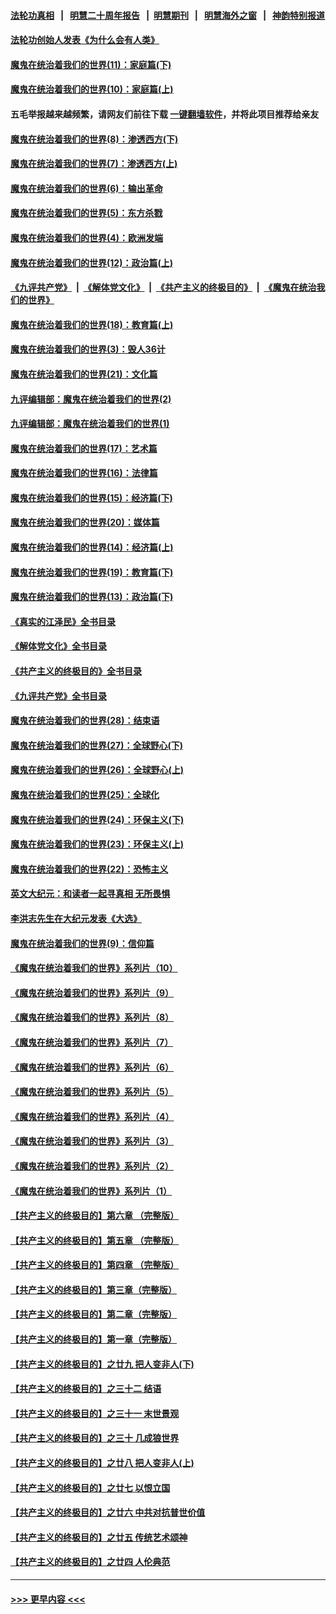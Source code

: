 #### [法轮功真相](https://github.com/gfw-breaker/truth/blob/master/README.md?t=0) &nbsp;&nbsp;|&nbsp;&nbsp; [明慧二十周年报告](https://github.com/gfw-breaker/mh-reports/blob/master/README.md?t=0) &nbsp;&nbsp;|&nbsp;&nbsp;[明慧期刊](https://github.com/gfw-breaker/mh-qikan) &nbsp;&nbsp;|&nbsp;&nbsp; [明慧海外之窗](https://github.com/gfw-breaker/mh-news/blob/master/README.md?t=0) &nbsp;&nbsp;|&nbsp;&nbsp; [神韵特别报道](https://github.com/gfw-breaker/mh-news/blob/master/shenyun.md?t=0)
#### [法轮功创始人发表《为什么会有人类》](../pages/nsc422/n13912117.md?t=03260343) 
#### [魔鬼在统治着我们的世界(11)：家庭篇(下)](../pages/nsc422/n10440961.md?t=03260343) 
#### [魔鬼在统治着我们的世界(10)：家庭篇(上)](../pages/nsc422/n10435448.md?t=03260343) 
#### 五毛举报越来越频繁，请网友们前往下载 [一键翻墙软件](https://github.com/gfw-breaker/ssr-accounts)，并将此项目推荐给亲友
#### [魔鬼在统治着我们的世界(8)：渗透西方(下)](../pages/nsc422/n10429603.md?t=03260343) 
#### [魔鬼在统治着我们的世界(7)：渗透西方(上)](../pages/nsc422/n10426013.md?t=03260343) 
#### [魔鬼在统治着我们的世界(6)：输出革命](../pages/nsc422/n10421536.md?t=03260343) 
#### [魔鬼在统治着我们的世界(5)：东方杀戮](../pages/nsc422/n10417707.md?t=03260343) 
#### [魔鬼在统治着我们的世界(4)：欧洲发端](../pages/nsc422/n10414890.md?t=03260343) 
#### [魔鬼在统治着我们的世界(12)：政治篇(上)](../pages/nsc422/n10444576.md?t=03260343) 
#### [《九评共产党》](https://github.com/begood0513/9ping.md/blob/master/README.md) &nbsp;|&nbsp; [《解体党文化》](../../../../jtdwh.md/blob/master/README.md)  &nbsp;|&nbsp; [《共产主义的终极目的》](../../../../gczydzjmd.md/blob/master/README.md) &nbsp;|&nbsp; [《魔鬼在统治我们的世界》](../../../../mgztzwmdsj.md/blob/master/README.md) 
#### [魔鬼在统治着我们的世界(18)：教育篇(上)](../pages/nsc422/n10526970.md?t=03260343) 
#### [魔鬼在统治着我们的世界(3)：毁人36计](../pages/nsc422/n10411583.md?t=03260343) 
#### [魔鬼在统治着我们的世界(21)：文化篇](../pages/nsc422/n10597706.md?t=03260343) 
#### [九评编辑部：魔鬼在统治着我们的世界(2)](../pages/nsc422/n10410036.md?t=03260343) 
#### [九评编辑部：魔鬼在统治着我们的世界(1)](../pages/nsc422/n10406825.md?t=03260343) 
#### [魔鬼在统治着我们的世界(17)：艺术篇](../pages/nsc422/n10499093.md?t=03260343) 
#### [魔鬼在统治着我们的世界(16)：法律篇](../pages/nsc422/n10485969.md?t=03260343) 
#### [魔鬼在统治着我们的世界(15)：经济篇(下)](../pages/nsc422/n10469975.md?t=03260343) 
#### [魔鬼在统治着我们的世界(20)：媒体篇](../pages/nsc422/n10586579.md?t=03260343) 
#### [魔鬼在统治着我们的世界(14)：经济篇(上)](../pages/nsc422/n10457370.md?t=03260343) 
#### [魔鬼在统治着我们的世界(19)：教育篇(下)](../pages/nsc422/n10564808.md?t=03260343) 
#### [魔鬼在统治着我们的世界(13)：政治篇(下)](../pages/nsc422/n10448270.md?t=03260343) 
#### [《真实的江泽民》全书目录](../pages/nsc422/n13721399.md?t=03260343) 
#### [《解体党文化》全书目录](../pages/nsc422/n13721157.md?t=03260343) 
#### [《共产主义的终极目的》全书目录](../pages/nsc422/n13721048.md?t=03260343) 
#### [《九评共产党》全书目录](../pages/nsc422/n13708085.md?t=03260343) 
#### [魔鬼在统治着我们的世界(28)：结束语](../pages/nsc422/n10936246.md?t=03260343) 
#### [魔鬼在统治着我们的世界(27)：全球野心(下)](../pages/nsc422/n10928319.md?t=03260343) 
#### [魔鬼在统治着我们的世界(26)：全球野心(上)](../pages/nsc422/n10900318.md?t=03260343) 
#### [魔鬼在统治着我们的世界(25)：全球化](../pages/nsc422/n10788205.md?t=03260343) 
#### [魔鬼在统治着我们的世界(24)：环保主义(下)](../pages/nsc422/n10695307.md?t=03260343) 
#### [魔鬼在统治着我们的世界(23)：环保主义(上)](../pages/nsc422/n10688613.md?t=03260343) 
#### [魔鬼在统治着我们的世界(22)：恐怖主义](../pages/nsc422/n10614727.md?t=03260343) 
#### [英文大纪元：和读者一起寻真相 无所畏惧](../pages/nsc422/n12542027.md?t=03260343) 
#### [李洪志先生在大纪元发表《大选》](../pages/nsc422/n12534746.md?t=03260343) 
#### [魔鬼在统治着我们的世界(9)：信仰篇](../pages/nsc422/n10432159.md?t=03260343) 
#### [《魔鬼在统治着我们的世界》系列片（10）](../pages/nsc422/n12292670.md?t=03260343) 
#### [《魔鬼在统治着我们的世界》系列片（9）](../pages/nsc422/n12290859.md?t=03260343) 
#### [《魔鬼在统治着我们的世界》系列片（8）](../pages/nsc422/n12287445.md?t=03260343) 
#### [《魔鬼在统治着我们的世界》系列片（7）](../pages/nsc422/n12283425.md?t=03260343) 
#### [《魔鬼在统治着我们的世界》系列片（6）](../pages/nsc422/n12282314.md?t=03260343) 
#### [《魔鬼在统治着我们的世界》系列片（5）](../pages/nsc422/n12281419.md?t=03260343) 
#### [《魔鬼在统治着我们的世界》系列片（4）](../pages/nsc422/n12274024.md?t=03260343) 
#### [《魔鬼在统治着我们的世界》系列片（3）](../pages/nsc422/n12271322.md?t=03260343) 
#### [《魔鬼在统治着我们的世界》系列片（2）](../pages/nsc422/n12269049.md?t=03260343) 
#### [《魔鬼在统治着我们的世界》系列片（1）](../pages/nsc422/n12267575.md?t=03260343) 
#### [【共产主义的终极目的】第六章 （完整版）](../pages/nsc422/n11428913.md?t=03260343) 
#### [【共产主义的终极目的】第五章 （完整版）](../pages/nsc422/n11428912.md?t=03260343) 
#### [【共产主义的终极目的】第四章 （完整版）](../pages/nsc422/n11428907.md?t=03260343) 
#### [【共产主义的终极目的】第三章（完整版）](../pages/nsc422/n11428848.md?t=03260343) 
#### [【共产主义的终极目的】第二章（完整版）](../pages/nsc422/n11428831.md?t=03260343) 
#### [【共产主义的终极目的】第一章（完整版）](../pages/nsc422/n11417651.md?t=03260343) 
#### [【共产主义的终极目的】之廿九 把人变非人(下)](../pages/nsc422/n11344140.md?t=03260343) 
#### [【共产主义的终极目的】之三十二 结语](../pages/nsc422/n11360535.md?t=03260343) 
#### [【共产主义的终极目的】之三十一 末世景观](../pages/nsc422/n11351129.md?t=03260343) 
#### [【共产主义的终极目的】之三十 几成狼世界](../pages/nsc422/n11348280.md?t=03260343) 
#### [【共产主义的终极目的】之廿八 把人变非人(上)](../pages/nsc422/n11340492.md?t=03260343) 
#### [【共产主义的终极目的】之廿七 以恨立国](../pages/nsc422/n11336944.md?t=03260343) 
#### [【共产主义的终极目的】之廿六 中共对抗普世价值](../pages/nsc422/n11324785.md?t=03260343) 
#### [【共产主义的终极目的】之廿五 传统艺术颂神](../pages/nsc422/n11296396.md?t=03260343) 
#### [【共产主义的终极目的】之廿四 人伦典范](../pages/nsc422/n11296397.md?t=03260343) 

----
#### [ >>> 更早内容 <<< ](../indexes/nsc422-earlier.md)
